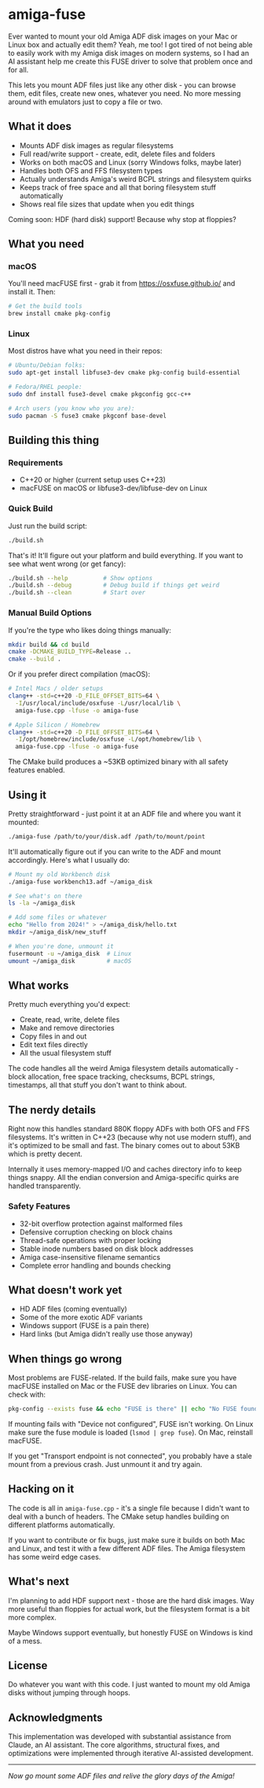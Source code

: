 # amiga-fuse

Ever wanted to mount your old Amiga ADF disk images on your Mac or Linux box and actually edit them? Yeah, me too! I got tired of not being able to easily work with my Amiga disk images on modern systems, so I had an AI assistant help me create this FUSE driver to solve that problem once and for all.

This lets you mount ADF files just like any other disk - you can browse them, edit files, create new ones, whatever you need. No more messing around with emulators just to copy a file or two.

## What it does

- Mounts ADF disk images as regular filesystems
- Full read/write support - create, edit, delete files and folders
- Works on both macOS and Linux (sorry Windows folks, maybe later)
- Handles both OFS and FFS filesystem types
- Actually understands Amiga's weird BCPL strings and filesystem quirks
- Keeps track of free space and all that boring filesystem stuff automatically
- Shows real file sizes that update when you edit things

Coming soon: HDF (hard disk) support! Because why stop at floppies?

## What you need

### macOS
You'll need macFUSE first - grab it from https://osxfuse.github.io/ and install it. Then:

```bash
# Get the build tools
brew install cmake pkg-config
```

### Linux
Most distros have what you need in their repos:

```bash
# Ubuntu/Debian folks:
sudo apt-get install libfuse3-dev cmake pkg-config build-essential

# Fedora/RHEL people:
sudo dnf install fuse3-devel cmake pkgconfig gcc-c++

# Arch users (you know who you are):
sudo pacman -S fuse3 cmake pkgconf base-devel
```

## Building this thing

### Requirements
- C++20 or higher (current setup uses C++23)
- macFUSE on macOS or libfuse3-dev/libfuse-dev on Linux

### Quick Build
Just run the build script:
```bash
./build.sh
```

That's it! It'll figure out your platform and build everything. If you want to see what went wrong (or get fancy):

```bash
./build.sh --help          # Show options
./build.sh --debug         # Debug build if things get weird
./build.sh --clean         # Start over
```

### Manual Build Options

If you're the type who likes doing things manually:
```bash
mkdir build && cd build
cmake -DCMAKE_BUILD_TYPE=Release ..
cmake --build .
```

Or if you prefer direct compilation (macOS):
```bash
# Intel Macs / older setups
clang++ -std=c++20 -D_FILE_OFFSET_BITS=64 \
  -I/usr/local/include/osxfuse -L/usr/local/lib \
  amiga-fuse.cpp -lfuse -o amiga-fuse

# Apple Silicon / Homebrew
clang++ -std=c++20 -D_FILE_OFFSET_BITS=64 \
  -I/opt/homebrew/include/osxfuse -L/opt/homebrew/lib \
  amiga-fuse.cpp -lfuse -o amiga-fuse
```

The CMake build produces a ~53KB optimized binary with all safety features enabled.

## Using it

Pretty straightforward - just point it at an ADF file and where you want it mounted:

```bash
./amiga-fuse /path/to/your/disk.adf /path/to/mount/point
```

It'll automatically figure out if you can write to the ADF and mount accordingly. Here's what I usually do:

```bash
# Mount my old Workbench disk
./amiga-fuse workbench13.adf ~/amiga_disk

# See what's on there
ls -la ~/amiga_disk

# Add some files or whatever
echo "Hello from 2024!" > ~/amiga_disk/hello.txt
mkdir ~/amiga_disk/new_stuff

# When you're done, unmount it
fusermount -u ~/amiga_disk  # Linux
umount ~/amiga_disk         # macOS
```

## What works

Pretty much everything you'd expect:
- Create, read, write, delete files
- Make and remove directories  
- Copy files in and out
- Edit text files directly
- All the usual filesystem stuff

The code handles all the weird Amiga filesystem details automatically - block allocation, free space tracking, checksums, BCPL strings, timestamps, all that stuff you don't want to think about.

## The nerdy details

Right now this handles standard 880K floppy ADFs with both OFS and FFS filesystems. It's written in C++23 (because why not use modern stuff), and it's optimized to be small and fast. The binary comes out to about 53KB which is pretty decent.

Internally it uses memory-mapped I/O and caches directory info to keep things snappy. All the endian conversion and Amiga-specific quirks are handled transparently.

### Safety Features
- 32-bit overflow protection against malformed files
- Defensive corruption checking on block chains
- Thread-safe operations with proper locking
- Stable inode numbers based on disk block addresses
- Amiga case-insensitive filename semantics
- Complete error handling and bounds checking

## What doesn't work yet

- HD ADF files (coming eventually)
- Some of the more exotic ADF variants
- Windows support (FUSE is a pain there)
- Hard links (but Amiga didn't really use those anyway)

## When things go wrong

Most problems are FUSE-related. If the build fails, make sure you have macFUSE installed on Mac or the FUSE dev libraries on Linux. You can check with:

```bash
pkg-config --exists fuse && echo "FUSE is there" || echo "No FUSE found"
```

If mounting fails with "Device not configured", FUSE isn't working. On Linux make sure the fuse module is loaded (`lsmod | grep fuse`). On Mac, reinstall macFUSE.

If you get "Transport endpoint is not connected", you probably have a stale mount from a previous crash. Just unmount it and try again.

## Hacking on it

The code is all in `amiga-fuse.cpp` - it's a single file because I didn't want to deal with a bunch of headers. The CMake setup handles building on different platforms automatically.

If you want to contribute or fix bugs, just make sure it builds on both Mac and Linux, and test it with a few different ADF files. The Amiga filesystem has some weird edge cases.

## What's next

I'm planning to add HDF support next - those are the hard disk images. Way more useful than floppies for actual work, but the filesystem format is a bit more complex.

Maybe Windows support eventually, but honestly FUSE on Windows is kind of a mess.

## License

Do whatever you want with this code. I just wanted to mount my old Amiga disks without jumping through hoops.

## Acknowledgments

This implementation was developed with substantial assistance from Claude, an AI assistant. The core algorithms, structural fixes, and optimizations were implemented through iterative AI-assisted development.

---

*Now go mount some ADF files and relive the glory days of the Amiga!*
